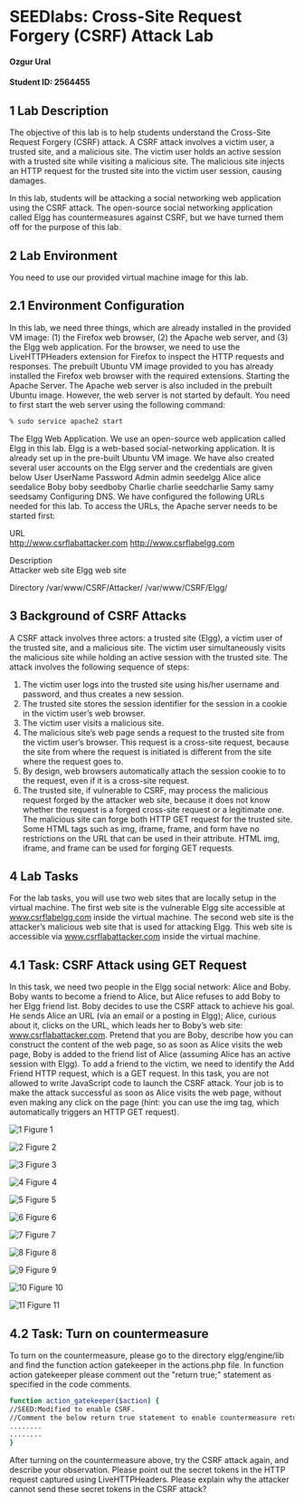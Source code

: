 
# SEEDlabs: Cross-Site Request Forgery (CSRF) Attack Lab

#### Ozgur Ural
#### Student ID: 2564455

## 1 Lab Description

The objective of this lab is to help students understand the Cross-Site Request Forgery (CSRF)  attack.  A  CSRF  attack  involves  a  victim  user,  a  trusted  site,  and  a  malicious  site.  The  victim user holds an active session with a trusted site while visiting a malicious site. The malicious site injects an HTTP request for the trusted site into the victim user session, causing damages.

In  this  lab,  students  will  be  attacking  a  social  networking  web  application  using  the  CSRF attack. The open-source social networking application called Elgg has countermeasures against CSRF, but we have turned them off for the purpose of this lab.

## 2 Lab Environment
You need to use our provided virtual machine image for this lab.
##  2.1 Environment Configuration
In  this  lab,  we  need  three  things,  which  are  already  installed  in  the  provided  VM  image:  (1)  the  Firefox  web browser,  (2)  the  Apache  web  server,  and  (3)  the  Elgg  web  application.  For  the  browser,  we  need  to  use  the LiveHTTPHeaders extension for Firefox to inspect the HTTP requests and responses. The prebuilt Ubuntu VM image provided to you has already installed the Firefox web browser with the required extensions. Starting the Apache  Server. The  Apache web server is also included in the  prebuilt Ubuntu image. However, the web server is not started by default. You need to first start the web server 
using the following command:

```sh
% sudo service apache2 start
```

The Elgg Web Application. We use an open-source web application called Elgg in this lab. Elgg is a web-based social-networking application. It is already set up in the pre-built Ubuntu VM image. We have also created several user accounts on the Elgg server and the credentials are given below
User UserName Password
Admin admin seedelgg
Alice alice seedalice
Boby boby seedboby
Charlie charlie seedcharlie
Samy samy seedsamy
Configuring DNS. We have configured the following URLs needed for this lab. To access the URLs, the Apache server needs to be started first:

URL                            
http://www.csrflabattacker.com
http://www.csrflabelgg.com 

Description         
Attacker web site 
Elgg web site 

Directory
/var/www/CSRF/Attacker/
/var/www/CSRF/Elgg/

## 3 Background of CSRF Attacks
A CSRF attack involves three actors: a trusted site (Elgg), a victim user of the trusted site, and a malicious  site.  The  victim  user  simultaneously  visits  the  malicious  site  while  holding  an  active session with the trusted site. The attack involves the following sequence of steps:
1. The victim user logs into the trusted site using his/her username and password, and thus 
creates a new session.
2. The trusted site stores the session identifier for the session in a cookie in the victim user’s web browser.
3. The victim user visits a malicious site.
4. The  malicious  site’s  web  page  sends  a  request  to  the  trusted  site  from  the  victim  user’s 
browser. This request is a cross-site request, because the site from where the request is 
initiated is different from the site where the request goes to.
5. By design, web browsers automatically attach the session cookie to to the request, even if 
it is a cross-site request.
6. The trusted site, if vulnerable to CSRF, may process the malicious request forged by the attacker web 
site, because it does not know whether the request is a forged cross-site request or a legitimate one.
The malicious site can forge both HTTP GET request for the trusted site. Some HTML tags 
such as img, iframe, frame, and form have no restrictions on the URL that can be used in their 
attribute. HTML img, iframe, and frame can be used for forging GET requests.
## 4 Lab Tasks
For  the  lab  tasks,  you  will  use  two  web  sites  that  are  locally  setup  in  the  virtual  machine.  The 
first  web  site  is  the  vulnerable  Elgg  site  accessible  at  www.csrflabelgg.com  inside  the  virtual 
machine.  The  second  web  site  is  the  attacker’s  malicious  web  site  that  is  used  for  attacking 
Elgg. This web site is accessible via www.csrflabattacker.com inside the virtual machine.

## 4.1 Task: CSRF Attack using GET Request
In  this  task,  we  need  two  people  in  the  Elgg  social  network:  Alice  and  Boby.  Boby  wants  to  become  a 
friend to Alice, but Alice refuses to add Boby to her Elgg friend list. Boby decides to use the CSRF attack 
to  achieve  his  goal.  He  sends  Alice  an  URL  (via  an  email  or  a  posting  in  Elgg);  Alice,  curious  about  it, 
clicks  on  the  URL,  which  leads  her  to  Boby’s  web  site:  www.csrflabattacker.com.  Pretend  that  you  are 
Boby,  describe  how  you  can  construct  the  content  of  the  web  page,  so  as  soon  as  Alice  visits  the  web 
page, Boby is added to the friend list of Alice (assuming Alice has an active session with Elgg).
To  add  a  friend  to  the  victim,  we  need  to  identify  the  Add  Friend  HTTP  request,  which  is  a  GET 
request. In this task, you are not allowed to write JavaScript code to launch the CSRF attack. Your job is 
to make the attack successful as soon as Alice visits the web page, without even making any click on the 
page (hint: you can use the img tag, which automatically triggers an HTTP GET request).

![1](./lab6-screenshots/1.png)
Figure 1 

![2](./lab6-screenshots/2.png)
Figure 2 

![3](./lab6-screenshots/3.png)
Figure 3

![4](./lab6-screenshots/4.png)
Figure 4 

![5](./lab6-screenshots/5.png)
Figure 5 

![6](./lab6-screenshots/6.png)
Figure 6 

![7](./lab6-screenshots/7.png)
Figure 7 

![8](./lab6-screenshots/8.png)
Figure 8 

![9](./lab6-screenshots/9.png)
Figure 9 

![10](./lab6-screenshots/10.png)
Figure 10 

![11](./lab6-screenshots/11.png)
Figure 11 



##  4.2 Task: Turn on countermeasure
To turn on the countermeasure, please go to the directory elgg/engine/lib and find the function 
action gatekeeper in the actions.php file. In function action gatekeeper please comment out the 
"return true;" statement as specified in the code comments.
```sh
function action_gatekeeper($action) {
//SEED:Modified to enable CSRF.
//Comment the below return true statement to enable countermeasure return true;
........
........
}
```
After turning on the countermeasure above, try the CSRF attack again, and describe your 
observation.  Please  point  out  the  secret  tokens  in  the  HTTP  request  captured  using  LiveHTTPHeaders. 
Please explain why the attacker cannot send these secret tokens in the CSRF attack?
